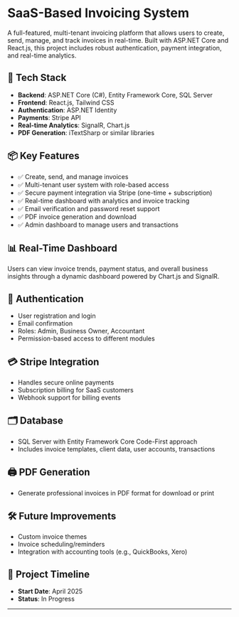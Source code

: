 # SaaS-Based Invoicing System

A full-featured, multi-tenant invoicing platform that allows users to create, send, manage, and track invoices in real-time. Built with ASP.NET Core and React.js, this project includes robust authentication, payment integration, and real-time analytics.

## 🚀 Tech Stack

- **Backend**: ASP.NET Core (C#), Entity Framework Core, SQL Server
- **Frontend**: React.js, Tailwind CSS
- **Authentication**: ASP.NET Identity
- **Payments**: Stripe API
- **Real-time Analytics**: SignalR, Chart.js
- **PDF Generation**: iTextSharp or similar libraries

## 📦 Key Features

- ✅ Create, send, and manage invoices
- ✅ Multi-tenant user system with role-based access
- ✅ Secure payment integration via Stripe (one-time + subscription)
- ✅ Real-time dashboard with analytics and invoice tracking
- ✅ Email verification and password reset support
- ✅ PDF invoice generation and download
- ✅ Admin dashboard to manage users and transactions

## 📊 Real-Time Dashboard

Users can view invoice trends, payment status, and overall business insights through a dynamic dashboard powered by Chart.js and SignalR.

## 🔐 Authentication

- User registration and login
- Email confirmation
- Roles: Admin, Business Owner, Accountant
- Permission-based access to different modules

## 💳 Stripe Integration

- Handles secure online payments
- Subscription billing for SaaS customers
- Webhook support for billing events

## 🗂 Database

- SQL Server with Entity Framework Core Code-First approach
- Includes invoice templates, client data, user accounts, transactions

## 🖨️ PDF Generation

- Generate professional invoices in PDF format for download or print

## 🛠️ Future Improvements

- Custom invoice themes
- Invoice scheduling/reminders
- Integration with accounting tools (e.g., QuickBooks, Xero)

## 📌 Project Timeline

- **Start Date**: April 2025
- **Status**: In Progress

---
